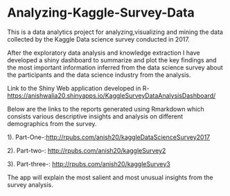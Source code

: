 # Analyzing-Kaggle-Survey-Data

This is a data analytics project for analyzing,visualizing and mining the data collected by the Kaggle Data science survey conducted in 2017.

After the exploratory data analysis and knowledge extraction I have developed a shiny dashboard to summarize and plot the key findings and the most important information inferred from the data science survey about the participants and the data science industry from the analysis.

Link to the Shiny Web application developed in R-https://anishwalia20.shinyapps.io/KaggleSurveyDataAnalysisDashboard/

Below are the links to the reports generated using Rmarkdown which consists various descriptive insights and analysis on different demographics from the survey.

1).  Part-One-:http://rpubs.com/anish20/kaggleDataScienceSurvey2017

2).  Part-two-: http://rpubs.com/anish20/kaggleSurvey2

3).  Part-three-: http://rpubs.com/anish20/kaggleSurvey3


The app will explain the most salient and most unusual insights from the survey analysis.
